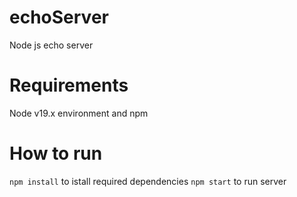 # echoServer
Node js echo server 

# Requirements

Node v19.x environment and npm

# How to run

`npm install` to istall required dependencies
`npm start` to run server
